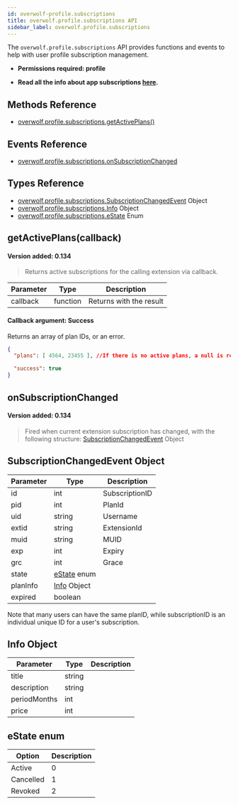 ```yaml
---
id: overwolf-profile.subscriptions
title: overwolf.profile.subscriptions API
sidebar_label: overwolf.profile.subscriptions
---
```


The `overwolf.profile.subscriptions` API provides functions and events to help with user profile subscription management.

* **Permissions required: profile**

* **Read all the info about app subscriptions [here](../start/app-subscriptions).**

## Methods Reference

* [overwolf.profile.subscriptions.getActivePlans()](#getactiveplanscallback)

## Events Reference

* [overwolf.profile.subscriptions.onSubscriptionChanged](#onsubscriptionchanged)

## Types Reference

* [overwolf.profile.subscriptions.SubscriptionChangedEvent](#subscriptionchangedevent) Object
* [overwolf.profile.subscriptions.Info](#info-object) Object
* [overwolf.profile.subscriptions.eState](#estate-enum) Enum


## getActivePlans(callback)
#### Version added: 0.134

> Returns active subscriptions for the calling extension via callback.

Parameter | Type     | Description                                                                                        |
----------| ---------| -------------------------------------------------------------------------------------------------- |
callback  | function | Returns with the result                                                                            |   
 
#### Callback argument: Success

Returns an array of plan IDs, or an error.

```json
{
  "plans": [ 4564, 23455 ], //If there is no active plans, a null is returned.

  "success": true
}
```

## onSubscriptionChanged
#### Version added: 0.134

> Fired when current extension subscription has changed, with the following structure: [SubscriptionChangedEvent](#subscriptionchangedevent-object) Object


## SubscriptionChangedEvent Object

Parameter   | Type                              | Description     |
------------| ----------------------------------|---------------- |
id          |  int                              | SubscriptionID  | 
pid         |  int                              | PlanId          | 
uid         |  string                           | Username        | 
extid       |  string                           | ExtensionId     | 
muid        |  string                           | MUID            | 
exp         |  int                              | Expiry          | 
grc         |  int                              | Grace           | 
state       |  [eState](#estate-enum) enum      |                 | 
planInfo    |  [Info](#info-object) Object      |                 | 
expired     |  boolean                          |                 | 

Note that many users can have the same planID,  while subscriptionID is an individual unique ID for a user's subscription.

## Info Object

Parameter     | Type       | Description     |
--------------| -----------|---------------- |
title         |  string    |                 | 
description   |  string    |                 |
periodMonths  |  int       |                 |
price         |  int       |                 |


## eState enum

Option         | Description                                 |
---------------| ------------------------------------------- |
Active         | 0                                           |
Cancelled      | 1                                           |
Revoked        | 2                                           |
